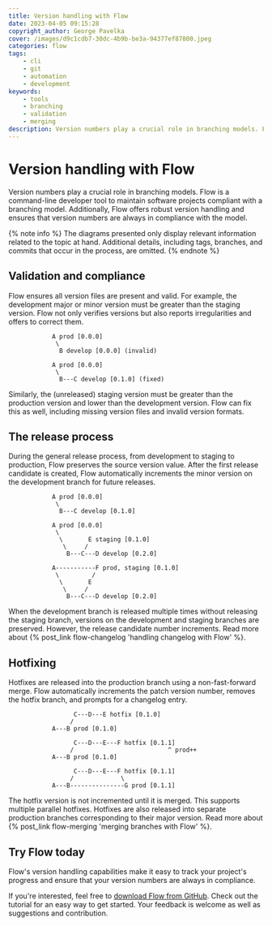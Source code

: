 ```yaml
---
title: Version handling with Flow
date: 2023-04-05 09:15:28
copyright_author: George Pavelka
cover: /images/d9c1cdb7-30dc-4b9b-be3a-94377ef87800.jpeg
categories: flow
tags:
    - cli
    - git
    - automation
    - development
keywords:
    - tools
    - branching
    - validation
    - merging
description: Version numbers play a crucial role in branching models. Flow is a command-line developer tool to maintain software projects compliant with a branching model. Additionally, Flow offers robust version handling and ensures that version numbers are always in compliance with the model.
---
```


# Version handling with Flow

Version numbers play a crucial role in branching models. Flow is a command-line developer tool to maintain software projects compliant with a branching model. Additionally, Flow offers robust version handling and ensures that version numbers are always in compliance with the model.

{% note info %}
The diagrams presented only display relevant information related to the topic at hand. Additional details, including tags, branches, and commits that occur in the process, are omitted.
{% endnote %}

## Validation and compliance

Flow ensures all version files are present and valid. For example, the development major or minor version must be greater than the staging version. Flow not only verifies versions but also reports irregularities and offers to correct them.

``` plaintext Before
            A prod [0.0.0]
             \
              B develop [0.0.0] (invalid)
```

``` plaintext After
            A prod [0.0.0]
             \
              B---C develop [0.1.0] (fixed)
```

Similarly, the (unreleased) staging version must be greater than the production version and lower than the development version. Flow can fix this as well, including missing version files and invalid version formats.

## The release process

During the general release process, from development to staging to production, Flow preserves the source version value. After the first release candidate is created, Flow automatically increments the minor version on the development branch for future releases.

``` plaintext Initial
            A prod [0.0.0]
             \
              B---C develop [0.1.0]
```

``` plaintext Release develop
            A prod [0.0.0]
             \
              \       E staging [0.1.0]
               \     /
                B---C---D develop [0.2.0]
```

``` plaintext Release staging
            A-----------F prod, staging [0.1.0]
             \         /
              \       E
               \     /
                B---C---D develop [0.2.0]
```

When the development branch is released multiple times without releasing the staging branch, versions on the development and staging branches are preserved. However, the release candidate number increments. Read more about {% post_link flow-changelog 'handling changelog with Flow' %}.

## Hotfixing

Hotfixes are released into the production branch using a non-fast-forward merge. Flow automatically increments the patch version number, removes the hotfix branch, and prompts for a changelog entry.

``` plaintext Before
                  C---D---E hotfix [0.1.0]
                 /
            A---B prod [0.1.0]
```

``` plaintext During
                  C---D---E---F hotfix [0.1.1]
                 /                          ^ prod++
            A---B prod [0.1.0]
```

``` plaintext After
                  C---D---E---F hotfix [0.1.1]
                 /             \
            A---B---------------G prod [0.1.1]
```

The hotfix version is not incremented until it is merged. This supports multiple parallel hotfixes. Hotfixes are also released into separate production branches corresponding to their major version. Read more about {% post_link flow-merging 'merging branches with Flow' %}.

## Try Flow today

Flow's version handling capabilities make it easy to track your project's progress and ensure that your version numbers are always in compliance.

If you're interested, feel free to [download Flow from GitHub](https://github.com/internetguru/flow). Check out the tutorial for an easy way to get started. Your feedback is welcome as well as suggestions and contribution.
